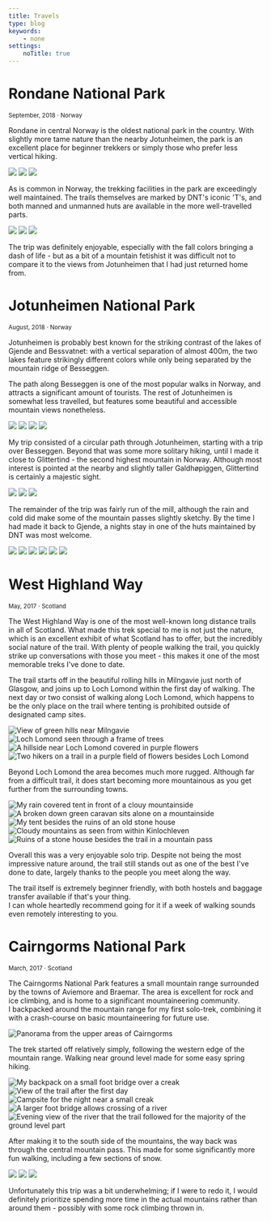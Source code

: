 ```yaml
---
title: Travels
type: blog
keywords:
    - none
settings:
    noTitle: true
---
```


<centered-title>
    <h1>Rondane National Park</h1>
    <small>September, 2018 ⋅ Norway</small>
</centered-title>

Rondane in central Norway is the oldest national park in the country. With slightly more tame nature than the nearby Jotunheimen, the park is an excellent place for beginner trekkers or simply those who prefer less vertical hiking.

<picture-grid columns="2">
    <img src="rondane/20180917_133732.jpg" />
    <img src="rondane/20180917_173920.jpg" />
    <img src="rondane/20180919_124723.jpg" />
</picture-grid>

As is common in Norway, the trekking facilities in the park are exceedingly well maintained. The trails themselves are marked by DNT's iconic 'T's, and both manned and unmanned huts are available in the more well-travelled parts.

<picture-grid columns="2">
    <img class="full" src="rondane/20180921_095737.jpg" />
    <img src="rondane/20180922_090416.jpg" />
    <img src="rondane/20180922_090703.jpg" />
</picture-grid>

The trip was definitely enjoyable, especially with the fall colors bringing a dash of life - but as a bit of a mountain fetishist it was difficult not to compare it to the views from Jotunheimen that I had just returned home from.

<centered-title>
    <h1>Jotunheimen National Park</h1>
    <small>August, 2018 ⋅ Norway</small>
</centered-title>

Jotunheimen is probably best known for the striking contrast of the lakes of Gjende and Bessvatnet: with a vertical separation of almost 400m, the two lakes feature strikingly different colors while only being separated by the mountain ridge of Besseggen.

The path along Besseggen is one of the most popular walks in Norway, and attracts a significant amount of tourists. The rest of Jotunheimen is somewhat less travelled, but features some beautiful and accessible mountain views nonetheless.

<picture-grid columns="2">
    <img src="jotunheimen/20180812_140643.jpg" />
    <img src="jotunheimen/20180813_082817.jpg" />
    <img src="jotunheimen/20180813_094250.jpg" />
    <img src="jotunheimen/20180813_164049.jpg" />
</picture-grid>

My trip consisted of a circular path through Jotunheimen, starting with a trip over Besseggen. Beyond that was some more solitary hiking, until I made it close to Glittertind - the second highest mountain in Norway. Although most interest is pointed at the nearby and slightly taller Galdhøpiggen, Glittertind is certainly a majestic sight.

<picture-grid columns="2">
    <img src="jotunheimen/20180814_150128.jpg" />
    <img src="jotunheimen/20180814_154526.jpg" />
    <img src="jotunheimen/20180814_151419.jpg" />
</picture-grid>

The remainder of the trip was fairly run of the mill, although the rain and cold did make some of the mountain passes slightly sketchy. By the time I had made it back to Gjende, a nights stay in one of the huts maintained by DNT was most welcome.

<picture-grid columns="3">
    <img src="jotunheimen/20180815_081152.jpg" />
    <img src="jotunheimen/20180816_102322.jpg" />
    <img src="jotunheimen/20180816_150145.jpg" />
    <img src="jotunheimen/20180816_173846.jpg" />
    <img src="jotunheimen/20180817_081523.jpg" />
    <img src="jotunheimen/20180817_081615.jpg" />
</picture-grid>

<centered-title>
    <h1>West Highland Way</h1>
    <small>May, 2017 ⋅ Scotland</small>
</centered-title>

The West Highland Way is one of the most well-known long distance trails in all of Scotland. What made this trek special to me is not just the nature, which is an excellent exhibit of what Scotland has to offer, but the incredibly social nature of the trail. With plenty of people walking the trail, you quickly strike up conversations with those you meet - this makes it one of the most memorable treks I've done to date.

The trail starts off in the beautiful rolling hills in Milngavie just north of Glasgow, and joins up to Loch Lomond within the first day of walking. The next day or two consist of walking along Loch Lomond, which happens to be the only place on the trail where tenting is prohibited outside of designated camp sites.

<picture-grid columns="2">
    <img src="whw/IMG_20170517_144225.jpg" alt="View of green hills near Milngavie" />
    <img src="whw/IMG_20170518_094532.jpg" alt="Loch Lomond seen through a frame of trees" />
    <img src="whw/IMG_20170518_163424.jpg" alt="A hillside near Loch Lomond covered in purple flowers" />
    <img src="whw/IMG_20170519_113942.jpg" alt="Two hikers on a trail in a purple field of flowers besides Loch Lomond" />
</picture-grid>

Beyond Loch Lomond the area becomes much more rugged. Although far from a difficult trail, it does start becoming more mountainous as you get further from the surrounding towns.

<picture-grid coumns="3">
    <img src="whw/IMG_20170520_084707.jpg" alt="My rain covered tent in front of a clouy mountainside" />
    <img src="whw/IMG_20170521_122625.jpg" alt="A broken down green caravan sits alone on a mountainside" />
    <img src="whw/IMG_20170521_181102.jpg" alt="My tent besides the ruins of an old stone house" />
    <img src="whw/IMG_20170522_170557.jpg" alt="Cloudy mountains as seen from within Kinlochleven" />
    <img src="whw/IMG_20170523_123955.jpg" alt="Ruins of a stone house besides the trail in a mountain pass" />
</picture-grid>

Overall this was a very enjoyable solo trip. Despite not being the most impressive nature around, the trail still stands out as one of the best I've done to date, largely thanks to the people you meet along the way.

The trail itself is extremely beginner friendly, with both hostels and baggage transfer available if that's your thing.  
I can whole heartedly recommend going for it if a week of walking sounds even remotely interesting to you.

<centered-title>
    <h1>Cairngorms National Park</h1>
    <small>March, 2017 ⋅ Scotland</small>
</centered-title>

The Cairngorms National Park features a small mountain range surrounded by the towns of Aviemore and Braemar. The area is excellent for rock and ice climbing, and is home to a significant mountaineering community.  
I backpacked around the mountain range for my first solo-trek, combining it with a crash-course on basic mountaineering for future use.

<picture-grid columns="1">
    <img src="cairngorms/IMG_20170325_145054.jpg" alt="Panorama from the upper areas of Cairngorms" />
</picture>

The trek started off relatively simply, following the western edge of the mountain range. Walking near ground level made for some easy spring hiking.

<picture-grid columns="3">
    <img src="cairngorms/IMG_20170326_134328.jpg" alt="My backpack on a small foot bridge over a creak" />
    <img src="cairngorms/IMG_20170326_172932.jpg" alt="View of the trail after the first day" />
    <img src="cairngorms/IMG_20170326_180008.jpg" alt="Campsite for the night near a small creak" />
    <img src="cairngorms/IMG_20170327_163012.jpg" alt="A larger foot bridge allows crossing of a river" />
    <img src="cairngorms/IMG_20170327_193758.jpg" alt="Evening view of the river that the trail followed for the majority of the ground level part" />
</picture-grid>

After making it to the south side of the mountains, the way back was through the central mountain pass. This made for some significantly more fun walking, including a few sections of snow.

<picture-grid columns="2">
    <img src="cairngorms/IMG_20170328_151939.jpg" />
    <img src="cairngorms/IMG_20170331_133726.jpg" />
    <img src="cairngorms/IMG_20170328_171716.jpg" />
</picture-grid>

Unfortunately this trip was a bit underwhelming; if I were to redo it, I would definitely prioritize spending more time in the actual mountains rather than around them - possibly with some rock climbing thrown in.
